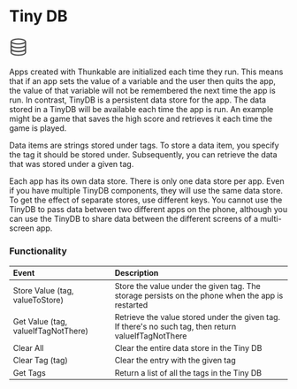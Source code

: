 # Tiny DB

###  ![](../../../../.gitbook/assets/tiny-db-icon.png)

Apps created with Thunkable are initialized each time they run. This means that if an app sets the value of a variable and the user then quits the app, the value of that variable will not be remembered the next time the app is run. In contrast, TinyDB is a persistent data store for the app. The data stored in a TinyDB will be available each time the app is run. An example might be a game that saves the high score and retrieves it each time the game is played.

Data items are strings stored under tags. To store a data item, you specify the tag it should be stored under. Subsequently, you can retrieve the data that was stored under a given tag.

Each app has its own data store. There is only one data store per app. Even if you have multiple TinyDB components, they will use the same data store. To get the effect of separate stores, use different keys. You cannot use the TinyDB to pass data between two different apps on the phone, although you can use the TinyDB to share data between the different screens of a multi-screen app.

### Functionality

| Event | Description |
| :--- | :--- |
| Store Value \(tag, valueToStore\) | Store the value under the given tag. The storage persists on the phone when the app is restarted |
| Get Value \(tag, valueIfTagNotThere\) | Retrieve the value stored under the given tag. If there's no such tag, then return valueIfTagNotThere |
| Clear All | Clear the entire data store in the Tiny DB |
| Clear Tag \(tag\) | Clear the entry with the given tag |
| Get Tags | Return a list of all the tags in the Tiny DB |

